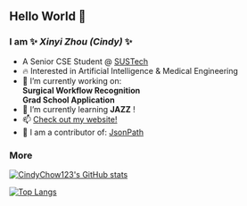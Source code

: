 ## Hello World 👋
### I am ✨ _Xinyi Zhou (Cindy)_ ✨
- A Senior CSE Student @ [SUSTech](https://www.sustech.edu.cn/en/)
- 🔥 Interested in Artificial Intelligence & Medical Engineering
- 🔭 I’m currently working on:  
      **Surgical Workflow Recognition**  
      **Grad School Application**
- 👯 I’m currently learning **JAZZ** !
- 📫 [Check out my website!](https://cindychow123.github.io/)
- 🔦 I am a contributor of: [JsonPath](https://github.com/json-path/JsonPath)
### More
[![CindyChow123's GitHub stats](https://github-readme-stats.vercel.app/api?username=CindyChow123&show_icons=true&title_color=D35400&bg_color=60,ffffff,FCFBF4&text_color=000000&icon_color=E74C3C&border_color=5DADE2)](https://github.com/anuraghazra/github-readme-stats)

[![Top Langs](https://github-readme-stats.vercel.app/api/top-langs/?username=CindyChow123&layout=compact&title_color=D35400&bg_color=60,ffffff,FCFBF4&text_color=000000&icon_color=E74C3C&card_width=445&border_color=5DADE2)](https://github.com/anuraghazra/github-readme-stats)
